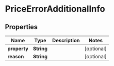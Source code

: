 

# PriceErrorAdditionalInfo


## Properties

| Name | Type | Description | Notes |
|------------ | ------------- | ------------- | -------------|
|**property** | **String** |  |  [optional] |
|**reason** | **String** |  |  [optional] |



